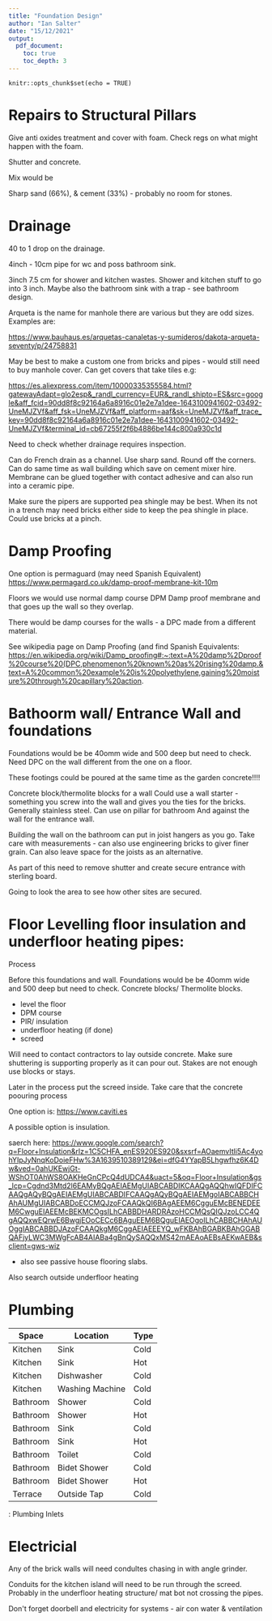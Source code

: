 ```yaml
---
title: "Foundation Design"
author: "Ian Salter"
date: "15/12/2021"
output:
  pdf_document:
    toc: true
    toc_depth: 3
---
```


```{r setup, include=FALSE}
knitr::opts_chunk$set(echo = TRUE)
```


#   Repairs to Structural Pillars

Give anti oxides treatment and cover with foam. Check regs on what might happen with the foam.

Shutter and concrete.

Mix would be

Sharp sand (66%), & cement (33%) - probably no room for stones. 

#   Drainage

40 to 1 drop on the drainage.

4inch - 10cm pipe for wc and poss bathroom sink.

3inch 7.5 cm for shower and kitchen wastes. Shower and kitchen stuff to go into 3 inch. Maybe also
the bathroom sink with a trap - see bathroom design.

Arqueta is the name for manhole there are various but they are odd sizes. Examples are:

https://www.bauhaus.es/arquetas-canaletas-y-sumideros/dakota-arqueta-seventy/p/24758831

May be best to make a custom one from bricks and pipes - would still need to buy
manhole cover. Can get covers that take tiles e.g:

https://es.aliexpress.com/item/10000335355584.html?gatewayAdapt=glo2esp&_randl_currency=EUR&_randl_shipto=ES&src=google&aff_fcid=90dd8f8c92164a6a8916c01e2e7a1dee-1643100941602-03492-UneMJZVf&aff_fsk=UneMJZVf&aff_platform=aaf&sk=UneMJZVf&aff_trace_key=90dd8f8c92164a6a8916c01e2e7a1dee-1643100941602-03492-UneMJZVf&terminal_id=cb67255f2f6b4886be144c800a930c1d

Need to check whether drainage requires inspection.

Can do French drain as  a channel. Use sharp sand. Round off the corners. Can do same time as wall building which save on cement mixer hire. Membrane can be glued together with contact adhesive and can also run into a ceramic pipe.

Make sure the pipers are supported pea shingle may be best. When its not in a trench
may need bricks either side to keep the pea shingle in place. Could use bricks at a pinch.


#   Damp Proofing

One option is permaguard (may need Spanish Equivalent) https://www.permagard.co.uk/damp-proof-membrane-kit-10m

Floors we would use normal damp course DPM Damp proof membrane and that goes up the wall so they overlap.

There would be damp courses for the walls - a DPC made from a different material.

See wikipedia page on Damp Proofing (and find Spanish Equivalents: https://en.wikipedia.org/wiki/Damp_proofing#:~:text=A%20damp%2Dproof%20course%20(DPC,phenomenon%20known%20as%20rising%20damp.&text=A%20common%20example%20is%20polyethylene,gaining%20moisture%20through%20capillary%20action.



# Bathoorm wall/ Entrance Wall and foundations

Foundations would be  be 40omm wide and 500 deep but need to check. Need DPC on the wall different from the one on a floor.

These footings could be poured at the same time as the garden concrete!!!!

Concrete block/thermolite blocks for a wall Could use a wall starter - something you screw into the wall
and gives you the ties for the bricks. Generally stainless steel. Can use on pillar for
bathroom And against the wall for the entrance wall.

Building the wall on the bathroom can put in joist hangers as you go. Take care
with measurements - can also use engineering bricks to giver finer grain. Can 
also leave space for the joists as an alternative.

As part of this need to remove shutter and create secure entrance with sterling board.

Going to look the area to see how other sites are secured.


#   Floor Levelling floor insulation and underfloor heating pipes:

Process

Before this foundations and wall. Foundations would be  be 40omm wide and 500 deep but need to check.
Concrete blocks/ Thermolite blocks.

- level the floor
- DPM course
- PIR/ insulation
- underfloor heating (if done)
- screed

Will need to contact contractors to lay outside concrete. Make sure shuttering is 
supporting properly as it can pour out. Stakes are not enough use blocks or stays.

Later in  the process put the screed inside. Take care that the concrete poouring process


One option is: https://www.caviti.es

A possible option is insulation.

saerch here: https://www.google.com/search?q=Floor+Insulation&rlz=1C5CHFA_enES920ES920&sxsrf=AOaemvItli5Ac4yohYIpJyNnqKoDoieFHw%3A1639510389129&ei=dfG4YYapB5Lhgwfhz6K4Dw&ved=0ahUKEwjGt-WShOT0AhWS8OAKHeGnCPcQ4dUDCA4&uact=5&oq=Floor+Insulation&gs_lcp=Cgdnd3Mtd2l6EAMyBQgAEIAEMgUIABCABDIKCAAQgAQQhwIQFDIFCAAQgAQyBQgAEIAEMgUIABCABDIFCAAQgAQyBQgAEIAEMgoIABCABBCHAhAUMgUIABCABDoECCMQJzoFCAAQkQI6BAgAEEM6CgguEMcBENEDEEM6CwguEIAEEMcBEKMCOgsILhCABBDHARDRAzoHCCMQsQIQJzoLCC4QgAQQxwEQrwE6BwgjEOoCECc6BAguEEM6BQguEIAEOgoILhCABBCHAhAUOggIABCABBDJAzoFCAAQkgM6CggAEIAEEEYQ_wFKBAhBGABKBAhGGABQAFjyLWC3MWgFcAB4AIABa4gBnQySAQQxMS42mAEAoAEBsAEKwAEB&sclient=gws-wiz

+ also see passive house flooring slabs.

Also search outside underfloor heating

#   Plumbing


| Space    | Location        | Type |
|----------|-----------------|------|
| Kitchen  | Sink            | Cold |
| Kitchen  | Sink            | Hot  |
| Kitchen  | Dishwasher      | Cold |
| Kitchen  | Washing Machine | Cold |
| Bathroom | Shower          | Cold |
| Bathroom | Shower          | Hot  |
| Bathroom | Sink            | Cold |
| Bathroom | Sink            | Hot  |
| Bathroom | Toilet          | Cold |
| Bathroom | Bidet Shower    | Cold |
| Bathroom | Bidet Shower    | Hot  |
| Terrace  | Outside Tap     | Cold |

: Plumbing Inlets

#   Electricial


Any of the brick walls will need condultes chasing in with angle grinder.

Conduits for the kitchen island will need to be run through the screed. Probably
in the underfloor heating  structure/ mat bot not crossing the pipes.

Don't forget doorbell and electricity for systems - air con water & ventilation
